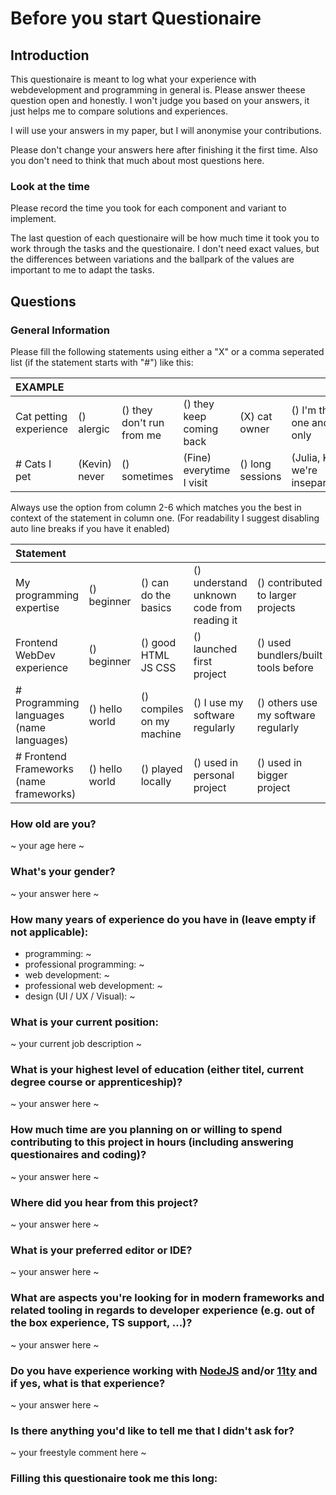 # Before you start Questionaire

## Introduction

This questionaire is meant to log what your experience with webdevelopment and programming in general is.
Please answer theese question open and honestly. I won't judge you based on your answers, it just helps me to compare solutions and experiences.

I will use your answers in my paper, but I will anonymise your contributions.

Please don't change your answers here after finishing it the first time. Also you don't need to think that much about most questions here.

### Look at the time

Please record the time you took for each component and variant to implement.

The last question of each questionaire will be how much time it took you to work through the tasks and the questionaire. I don't need exact values, but the differences between variations and the ballpark of the values are important to me to adapt the tasks.

## Questions

### General Information

Please fill the following statements using either a "X" or a comma seperated list (if the statement starts with "#") like this:

| EXAMPLE                |               |                           |                          |                  |                                 |
| :--------------------- | ------------- | ------------------------- | ------------------------ | ---------------- | ------------------------------- |
| Cat petting experience | () alergic    | () they don't run from me | () they keep coming back | (X) cat owner    | () I'm the one and only         |
| # Cats I pet           | (Kevin) never | () sometimes              | (Fine) everytime I visit | () long sessions | (Julia, Kiki) we're inseparable |

Always use the option from column 2-6 which matches you the best in context of the statement in column one.
(For readability I suggest disabling auto line breaks if you have it enabled)

| Statement                                |                |                           |                                            |                                     |                           |
| :--------------------------------------- | -------------- | ------------------------- | ------------------------------------------ | ----------------------------------- | ------------------------- |
| My programming expertise                 | () beginner    | () can do the basics      | () understand unknown code from reading it | () contributed to larger projects   | () Long term professional |
| Frontend WebDev experience               | () beginner    | () good HTML JS CSS       | () launched first project                  | () used bundlers/built tools before | () Spec author level      |
| # Programming languages (name languages) | () hello world | () compiles on my machine | () I use my software regularly             | () others use my software regularly | () Long term professional |
| # Frontend Frameworks (name frameworks)  | () hello world | () played locally         | () used in personal project                | () used in bigger project           | () contributer level      |

### How old are you?

~ your age here ~

### What's your gender?

~ your answer here ~

### How many years of experience do you have in (leave empty if not applicable):

- programming: ~
- professional programming: ~
- web development: ~
- professional web development: ~
- design (UI / UX / Visual): ~

### What is your current position:

~ your current job description ~

### What is your highest level of education (either titel, current degree course or apprenticeship)?

~ your answer here ~

### How much time are you planning on or willing to spend contributing to this project in hours (including answering questionaires and coding)?

~ your answer here ~

### Where did you hear from this project?

~ your answer here ~

### What is your preferred editor or IDE?

~ your answer here ~

### What are aspects you're looking for in modern frameworks and related tooling in regards to developer experience (e.g. out of the box experience, TS support, ...)?

~ your answer here ~

### Do you have experience working with [NodeJS](https://nodejs.org/en/) and/or [11ty](https://www.11ty.dev/) and if yes, what is that experience?

~ your answer here ~

### Is there anything you'd like to tell me that I didn't ask for?

~ your freestyle comment here ~

### Filling this questionaire took me this long:
